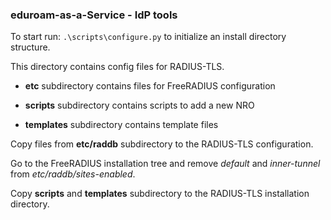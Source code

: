 ### eduroam-as-a-Service - IdP tools

To start run:
   ``.\scripts\configure.py``
to initialize an install directory structure.

This directory contains config files for RADIUS-TLS.

* **etc** subdirectory contains files for FreeRADIUS configuration

* **scripts** subdirectory contains scripts to add a new NRO

* **templates** subdirectory contains template files

Copy files from **etc/raddb** subdirectory to the RADIUS-TLS configuration.

Go to the FreeRADIUS installation tree and remove *default* and *inner-tunnel* from *etc/raddb/sites-enabled*.

Copy **scripts** and **templates** subdirectory to the RADIUS-TLS installation directory.



